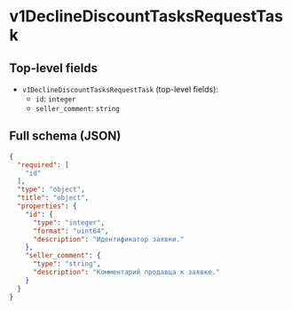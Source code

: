 # v1DeclineDiscountTasksRequestTask

## Top-level fields
- `v1DeclineDiscountTasksRequestTask` (top-level fields):
  - `id`: `integer`
  - `seller_comment`: `string`

## Full schema (JSON)
```json
{
  "required": [
    "id"
  ],
  "type": "object",
  "title": "object",
  "properties": {
    "id": {
      "type": "integer",
      "format": "uint64",
      "description": "Идентификатор заявки."
    },
    "seller_comment": {
      "type": "string",
      "description": "Комментарий продавца к заявке."
    }
  }
}
```
